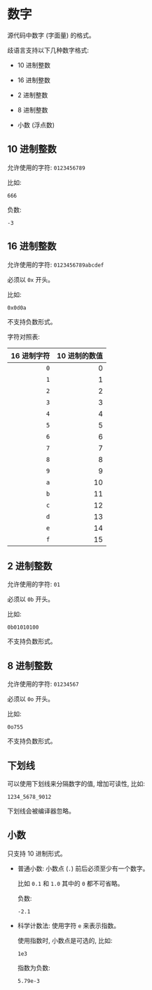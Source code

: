 # 数字

源代码中数字 (字面量) 的格式。

歧语言支持以下几种数字格式:

+ 10 进制整数

+ 16 进制整数

+ 2 进制整数

+ 8 进制整数

+ 小数 (浮点数)


## 10 进制整数

允许使用的字符: `0123456789`

比如:

```
666
```

负数:

```
-3
```


## 16 进制整数

允许使用的字符: `0123456789abcdef`

必须以 `0x` 开头。

比如:

```
0x0d0a
```

不支持负数形式。

字符对照表:

| 16 进制字符 | 10 进制的数值 |
| ----------: | ------------: |
| `0` | 0 |
| `1` | 1 |
| `2` | 2 |
| `3` | 3 |
| `4` | 4 |
| `5` | 5 |
| `6` | 6 |
| `7` | 7 |
| `8` | 8 |
| `9` | 9 |
| `a` | 10 |
| `b` | 11 |
| `c` | 12 |
| `d` | 13 |
| `e` | 14 |
| `f` | 15 |


## 2 进制整数

允许使用的字符: `01`

必须以 `0b` 开头。

比如:

```
0b01010100
```

不支持负数形式。


## 8 进制整数

允许使用的字符: `01234567`

必须以 `0o` 开头。

比如:

```
0o755
```

不支持负数形式。


## 下划线

可以使用下划线来分隔数字的值, 增加可读性, 比如:

```
1234_5678_9012
```

下划线会被编译器忽略。


## 小数

只支持 10 进制形式。

+ 普通小数: 小数点 (`.`) 前后必须至少有一个数字。

  比如 `0.1` 和 `1.0` 其中的 `0` 都不可省略。

  负数:

  ```
  -2.1
  ```

+ 科学计数法: 使用字符 `e` 来表示指数。

  使用指数时, 小数点是可选的, 比如:

  ```
  1e3
  ```

  指数为负数:

  ```
  5.79e-3
  ```
